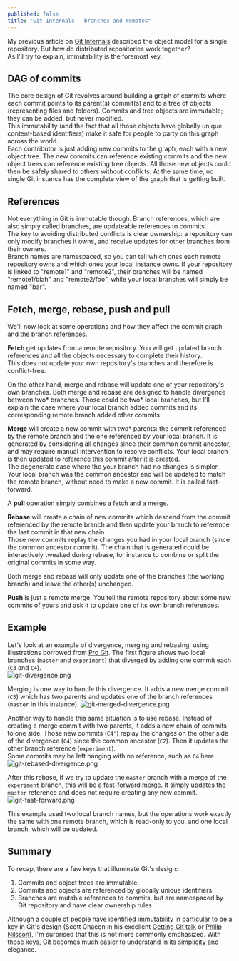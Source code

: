 ```yaml
---
published: false
title: "Git Internals - branches and remotes"
---
```


My previous article on [Git Internals](http://blog.monstuff.com/archives/2015/08/git-internals.html) described the object model for a single repository. But how do distributed repositories work together?  
As I'll try to explain, immutability is the foremost key.  
 
## DAG of commits
The core design of Git revolves around building a graph of commits where each commit points to its parent(s) commit(s) and to a tree of objects (representing files and folders). Commits and tree objects are immutable; they can be added, but never modified.  
This immutability (and the fact that all those objects have globally unique content-based identifiers) make it safe for people to party on this graph across the world.  
Each contributor is just adding new commits to the graph, each with a new object tree. The new commits can reference existing commits and the new object trees can reference existing tree objects. All those new objects could then be safely shared to others without conflicts. At the same time, no single Git instance has the complete view of the graph that is getting built. 

## References
Not everything in Git is immutable though. Branch references, which are also simply called branches, are updateable references to commits.   
The key to avoiding distributed conflicts is clear ownership: a repository can only modify branches it owns, and receive updates for other branches from their owners.  
Branch names are namespaced, so you can tell which ones each remote repository owns and which ones your local instance owns. If your repository is linked to "remote1" and "remote2", their branches will be named "remote1/blah" and "remote2/foo", while your local branches will simply be named "bar". 
 
## Fetch, merge, rebase, push and pull
We'll now look at some operations and how they affect the commit graph and the branch references.  

**Fetch** get updates from a remote repository. You will get updated branch references and all the objects necessary to complete their history.  
This does not update your own repository's branches and therefore is conflict-free.  
  
On the other hand, merge and rebase will update one of your repository's own branches. Both merge and rebase are designed to handle divergence between two* branches. Those could be two* local branches, but I'll explain the case where your local branch added commits and its corresponding remote branch added other commits.  

**Merge** will create a new commit with two* parents: the commit referenced by the remote branch and the one referenced by your local branch. It is generated by considering all changes since their common commit ancestor, and may require manual intervention to resolve conflicts. Your local branch is then updated to reference this commit after it is created.   
The degenerate case where the your branch had no changes is simpler. Your local branch was the common ancestor and will be updated to match the remote branch, without need to make a new commit. It is called fast-forward.  

A **pull** operation simply combines a fetch and a merge.  

**Rebase** will create a chain of new commits which descend from the commit referenced by the remote branch and then update your branch to reference the last commit in that new chain.  
Those new commits replay the changes you had in your local branch (since the common ancestor commit). The chain that is generated could be interactively tweaked during rebase, for instance to combine or split the original commits in some way.  

Both merge and rebase will only update one of the branches (the working branch) and leave the other(s) unchanged.  
  
**Push** is just a remote merge. You tell the remote repository about some new commits of yours and ask it to update one of its own branch references.  

## Example
Let's look at an example of divergence, merging and rebasing, using illustrations borrowed from [Pro Git](http://git-scm.com/book/en/v2).
The first figure shows two local branches (`master` and `experiment`) that diverged by adding one commit each (`C3` and `C4`).  
![git-divergence.png]({{site.baseurl}}/archives/images/git-divergence.png)

Merging is one way to handle this divergence. It adds a new merge commit (`C5`) which has two parents and updates one of the branch references (`master` in this instance).
![git-merged-divergence.png]({{site.baseurl}}/archives/images/git-merged-divergence.png)

Another way to handle this same situation is to use rebase. Instead of creating a merge commit with two parents, it adds a new chain of commits to one side. Those new commits (`C4'`) replay the changes on the other side of the divergence (`C4`) since the common ancestor (`C2`). Then it updates the other branch reference (`experiment`).  
Some commits may be left hanging with no reference, such as `C4` here.  
![git-rebased-divergence.png]({{site.baseurl}}/archives/images/git-rebased-divergence.png)

After this rebase, if we try to update the `master` branch with a merge of the `experiment` branch, this will be a fast-forward merge. It simply updates the `master` reference and does not require creating any new commit.  
![git-fast-forward.png]({{site.baseurl}}/archives/images/git-fast-forward.png)

This example used two local branch names, but the operations work exactly the same with one remote branch, which is read-only to you, and one local branch, which will be updated.

## Summary
To recap, there are a few keys that illuminate Git's design:  
1. Commits and object trees are immutable.
2. Commits and objects are referenced by globally unique identifiers.
3. Branches are mutable references to commits, but are namespaced by Git repository and have clear ownership rules.

Although a couple of people have identified immutability in particular to be a key in Git's design (Scott Chacon in his excellent [Getting Git talk](https://vimeo.com/14629850) or [Philip Nilsson](http://www.jayway.com/2013/03/03/git-is-a-purely-functional-data-structure/)), I'm surprised that this is not more commonly emphasized. With those keys, Git becomes much easier to understand in its simplicity and elegance.